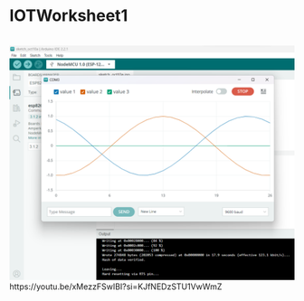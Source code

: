 # IOTWorksheet1
<br>
<img src="https://github.com/Palita-ppp/IOTWorksheet1/blob/main/%E0%B8%A3%E0%B8%B9%E0%B8%9B%E0%B9%80%E0%B9%80%E0%B8%AA%E0%B8%94%E0%B8%87%E0%B8%9C%E0%B8%A5%20Lap01.png?raw=true">
<br>
https://youtu.be/xMezzFSwIBI?si=KJfNEDzSTU1VwWmZ
